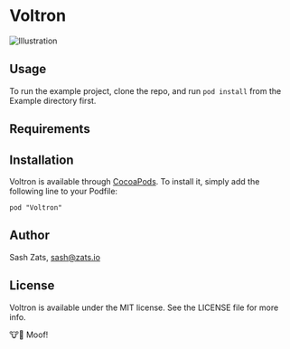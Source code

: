 # Voltron

![Illustration](https://raw.github.com/zats/Voltron/master/Illustration-1@2x.png)

## Usage

To run the example project, clone the repo, and run `pod install` from the Example directory first.

## Requirements

## Installation

Voltron is available through [CocoaPods](http://cocoapods.org). To install
it, simply add the following line to your Podfile:

    pod "Voltron"

## Author

Sash Zats, sash@zats.io

## License

Voltron is available under the MIT license. See the LICENSE file for more info.

:cow::dog: Moof!
